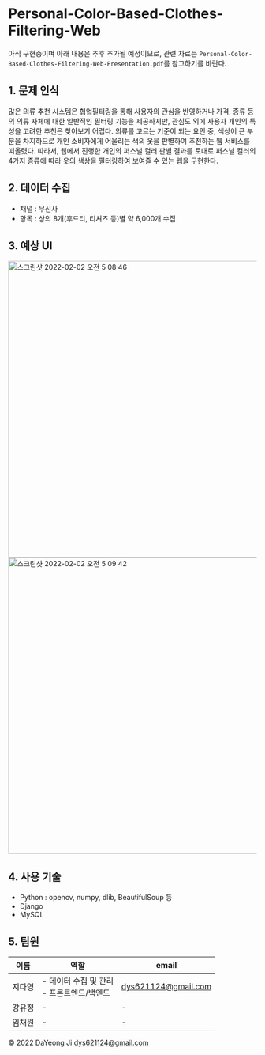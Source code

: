 # Personal-Color-Based-Clothes-Filtering-Web

아직 구현중이며 아래 내용은 추후 추가될 예정이므로, 관련 자료는 ```Personal-Color-Based-Clothes-Filtering-Web-Presentation.pdf```를 참고하기를 바란다.

## 1. 문제 인식
많은 의류 추천 시스템은 협업필터링을 통해 사용자의 관심을 반영하거나 가격, 종류 등의 의류 자체에 대한 일반적인 필터링 기능을 제공하지만, 관심도 외에 사용자 개인의 특성을 고려한 추천은 찾아보기 어렵다. 의류를 고르는 기준이 되는 요인 중, 색상이 큰 부분을 차지하므로 개인 소비자에게 어울리는 색의 옷을 판별하여 추천하는 웹 서비스를 떠올렸다. 따라서, 웹에서 진행한 개인의 퍼스널 컬러 판별 결과를 토대로 퍼스널 컬러의 4가지 종류에 따라 옷의 색상을 필터링하여 보여줄 수 있는 웹을 구현한다. 


## 2. 데이터 수집
- 채널 : 무신사
- 항목 : 상의 8개(후드티, 티셔츠 등)별 약 6,000개 수집


## 3. 예상 UI
<img width="600" alt="스크린샷 2022-02-02 오전 5 08 46" src="https://user-images.githubusercontent.com/78864775/152043682-3a92279c-491a-4901-a753-890d4dfb53e9.png">
<img width="600" alt="스크린샷 2022-02-02 오전 5 09 42" src="https://user-images.githubusercontent.com/78864775/152043699-0d81a306-4fbb-4a50-a5eb-ad4b4e91ae1c.png">


## 4. 사용 기술
- Python : opencv, numpy, dlib, BeautifulSoup 등
- Django
- MySQL


## 5. 팀원
|이름|역할|email|
|---|---|---|
|지다영|- 데이터 수집 및 관리 <br> - 프론트엔드/백엔드|dys621124@gmail.com|
|강유정|-|-|
|임채원|-|-|


© 2022 DaYeong Ji <dys621124@gmail.com>
